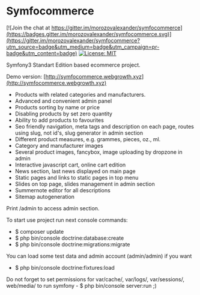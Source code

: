 Symfocommerce
=====

[![Join the chat at https://gitter.im/morozovalexander/symfocommerce](https://badges.gitter.im/morozovalexander/symfocommerce.svg)](https://gitter.im/morozovalexander/symfocommerce?utm_source=badge&utm_medium=badge&utm_campaign=pr-badge&utm_content=badge)
[![License: MIT](https://img.shields.io/badge/License-MIT-blue.svg)](https://opensource.org/licenses/MIT)

Symfony3 Standart Edition based ecommerce project.

Demo version: [http://symfocommerce.webgrowth.xyz](http://symfocommerce.webgrowth.xyz)

- Products with related categories and manufacturers.
- Advanced and convenient admin panel
- Products sorting by name or price
- Disabling products by set zero quantity
- Ability to add products to favourites
- Seo friendly navigation, meta tags and description on each page, routes using slug, 
not id's, slug generator in admin section
- Different product measures, e.g. grammes, pieces, oz., ml.
- Category and manufacturer images
- Several product images, fancybox, image uploading by dropzone in admin
- Interactive javascript cart, online cart edition
- News section, last news displayed on main page
- Static pages and links to static pages in top menu
- Slides on top page, slides management in admin section
- Summernote editor for all descriptions
- Sitemap autogeneration

Print /admin to access admin section.

To start use project run next console commands:

- $ composer update
- $ php bin/console doctrine:database:create
- $ php bin/console doctrine:migrations:migrate

You can load some test data and admin account (admin/admin) if you want

- $ php bin/console doctrine:fixtures:load

Do not forget to set permissions for var/cache/, var/logs/, var/sessions/, web/media/ to run symfony   - $ php bin/console server:run    ;)

